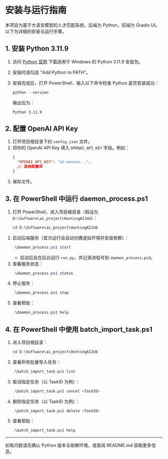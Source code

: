 # 安装与运行指南

本项目为基于大语言模型的人才匹配系统，后端为 Python，前端为 Gradio UI。以下为详细的安装与运行步骤。

## 1. 安装 Python 3.11.9

1. 访问 [Python 官网](https://www.python.org/downloads/release/python-3119/) 下载适用于 Windows 的 Python 3.11.9 安装包。
2. 安装时请勾选 "Add Python to PATH"。
3. 安装完成后，打开 PowerShell，输入以下命令检查 Python 是否安装成功：

   ```powershell
   python --version
   ```
   
   输出应为：
   ```
   Python 3.11.9
   ```

## 2. 配置 OpenAI API Key

1. 打开项目根目录下的 `config.json` 文件。
2. 将你的 OpenAI API Key 填入 `OPENAI_API_KEY` 字段。例如：
   ```json
   {
     "OPENAI_API_KEY": "sk-xxxxxx...",
     // 其他配置项
   }
   ```
3. 保存文件。

## 3. 在 PowerShell 中运行 daemon_process.ps1

1. 打开 PowerShell，进入项目根目录（假设为 `D:\Software\ai_project\HuntingAIJob`）：
   ```powershell
   cd D:\Software\ai_project\HuntingAIJob
   ```
2. 启动后端服务（首次运行会自动创建虚拟环境并安装依赖）：
   ```powershell
   .\daemon_process.ps1 start
   ```
   - 启动后会在后台运行 `run.py`，并记录进程号到 `daemon_process.pid`。
3. 查看服务状态：
   ```powershell
   .\daemon_process.ps1 status
   ```
4. 停止服务：
   ```powershell
   .\daemon_process.ps1 stop
   ```
5. 查看帮助：
   ```powershell
   .\daemon_process.ps1 help
   ```

## 4. 在 PowerShell 中使用 batch_import_task.ps1

1. 进入项目根目录：
   ```powershell
   cd D:\Software\ai_project\HuntingAIJob
   ```
2. 查看所有批量导入任务：
   ```powershell
   .\batch_import_task.ps1 list
   ```
3. 取消指定任务（以 TaskID 为例）：
   ```powershell
   .\batch_import_task.ps1 cancel <TaskID>
   ```
4. 删除指定任务（以 TaskID 为例）：
   ```powershell
   .\batch_import_task.ps1 delete <TaskID>
   ```
5. 查看帮助：
   ```powershell
   .\batch_import_task.ps1 help
   ```

---
如有问题请先确认 Python 版本与依赖环境，或查阅 README.md 获取更多信息。 